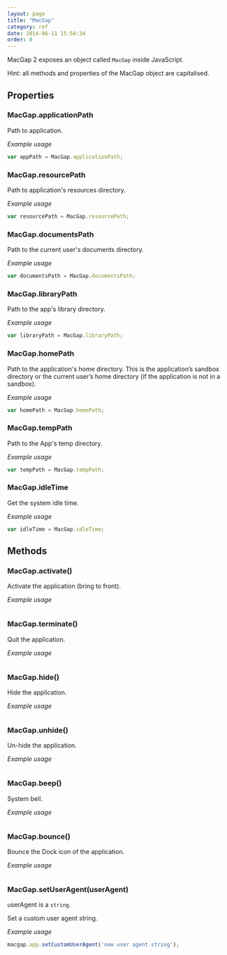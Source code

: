 ```yaml
---
layout: page
title: "MacGap"
category: ref
date: 2014-06-11 15:54:34
order: 0
---
```


MacGap 2 exposes an object called `MacGap` inside JavaScript. 

Hint: all methods and properties of the MacGap object are capitalised.

## Properties

### MacGap.applicationPath

Path to application.

*Example usage*

```js
var appPath = MacGap.applicationPath;
```

### MacGap.resourcePath

Path to application's resources directory.

*Example usage*

```js
var resourcePath = MacGap.resourcePath;
```

### MacGap.documentsPath

Path to the current user's documents directory.

*Example usage*

```js
var documentsPath = MacGap.documentsPath;
```

### MacGap.libraryPath

Path to the app's library directory.

*Example usage*

```js
var libraryPath = MacGap.libraryPath;
```

### MacGap.homePath

Path to the application's home directory. This is the application’s sandbox directory or the current user’s home directory (if the application is not in a sandbox).

*Example usage*

```js
var homePath = MacGap.homePath;
```

### MacGap.tempPath

Path to the App's temp directory.

*Example usage*

```js
var tempPath = MacGap.tempPath;
```

### MacGap.idleTime

Get the system idle time.

*Example usage*

```js
var idleTime = MacGap.idleTime;
```

## Methods

### MacGap.activate()

Activate the application (bring to front).

*Example usage*

```js

```

### MacGap.terminate()

Quit the application.

*Example usage*

```js

```

### MacGap.hide()

Hide the application.

*Example usage*

```js

```

### MacGap.unhide()

Un-hide the application.

*Example usage*

```js

```

### MacGap.beep()

System bell.

*Example usage*

```js

```

### MacGap.bounce()

Bounce the Dock icon of the application.

*Example usage*

```js

```

### MacGap.setUserAgent(userAgent)

userAgent is a `string`.

Set a custom user agent string.

*Example usage*

```js
macgap.app.setCustomUserAgent('new user agent string');
```
